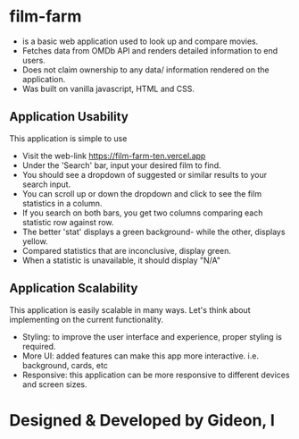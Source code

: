 # film-farm

- is a basic web application used to look up and compare movies.
- Fetches data from OMDb API and renders detailed information to end users. 
- Does not claim ownership to any data/ information rendered on the application.
- Was built on vanilla javascript, HTML and CSS.

## Application Usability

This application is simple to use

- Visit the web-link https://film-farm-ten.vercel.app
- Under the 'Search' bar, input your desired film to find.
- You should see a dropdown of suggested or similar results to your search input.
- You can scroll up or down the dropdown and click to see the film statistics in a column.
- If you search on both bars, you get two columns comparing each statistic row against row.
- The better 'stat' displays a green background- while the other, displays yellow.
- Compared statistics that are inconclusive, display green.
- When a statistic is unavailable, it should display "N/A"


## Application Scalability

This application is easily scalable in many ways. Let's think about implementing on the current functionality.

- Styling: to improve the user interface and experience, proper styling is required.
- More UI: added features can make this app more interactive. i.e. background, cards, etc
- Responsive: this application can be more responsive to different devices and screen sizes.

# Designed & Developed by Gideon, I
